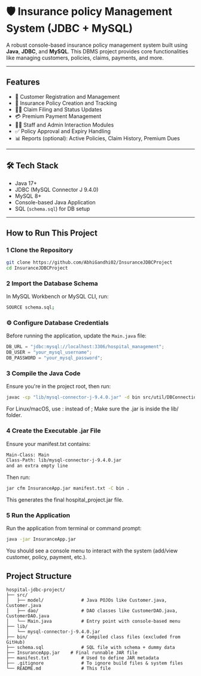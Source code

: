# 🛡️ Insurance policy Management System (JDBC + MySQL)

A robust console-based insurance policy management system built using **Java**, **JDBC**, and **MySQL**. This DBMS project provides core functionalities like managing customers, policies, claims, payments, and more.

---

##  Features

- 🧾 Customer Registration and Management  
- 📄 Insurance Policy Creation and Tracking  
- 🧑‍⚖️ Claim Filing and Status Updates  
- 💳 Premium Payment Management  
- 👨‍💼 Staff and Admin Interaction Modules  
- ✅ Policy Approval and Expiry Handling  
- 📊 Reports (optional): Active Policies, Claim History, Premium Dues

---

## 🛠 Tech Stack

- Java 17+
- JDBC (MySQL Connector J 9.4.0)
- MySQL 8+
- Console-based Java Application
- SQL (`schema.sql`) for DB setup

---

## How to Run This Project

### 1 Clone the Repository

```bash
git clone https://github.com/AbhiGandhi02/InsuranceJDBCProject
cd InsuranceJDBCProject
```

### 2 Import the Database Schema
In MySQL Workbench or MySQL CLI, run:

```bash
SOURCE schema.sql;
```

### ⚙️ Configure Database Credentials

Before running the application, update the `Main.java` file:

```java
DB_URL = "jdbc:mysql://localhost:3306/hospital_management";
DB_USER = "your_mysql_username";
DB_PASSWORD = "your_mysql_password";
```

### 3 Compile the Java Code
Ensure you're in the project root, then run:

```bash
javac -cp "lib/mysql-connector-j-9.4.0.jar" -d bin src/util/DBConnection.java src/Main.java src/dao/*.java src/model/*.java
```
For Linux/macOS, use : instead of ;
Make sure the .jar is inside the lib/ folder.

### 4 Create the Executable .jar File
Ensure your manifest.txt contains:

```bash
Main-Class: Main
Class-Path: lib/mysql-connector-j-9.4.0.jar
and an extra empty line
```

Then run:
```bash
jar cfm InsuranceApp.jar manifest.txt -C bin .
```
This generates the final hospital_project.jar file.

### 5 Run the Application
Run the application from terminal or command prompt:

```bash
java -jar InsuranceApp.jar
```
You should see a console menu to interact with the system (add/view customer, policy, payment, etc.).


## Project Structure

```text
hospital-jdbc-project/
├── src/
│   ├── model/              # Java POJOs like Customer.java, Customer.java
│   ├── dao/                # DAO classes like CustomerDAO.java, CustomerDAO.java
│   └── Main.java           # Entry point with console-based menu
├── lib/
│   └── mysql-connector-j-9.4.0.jar
├── bin/                    # Compiled class files (excluded from GitHub)
├── schema.sql              # SQL file with schema + dummy data
├── InsuranceApp.jar    # Final runnable JAR file
├── manifest.txt            # Used to define JAR metadata
├── .gitignore              # To ignore build files & system files
└── README.md               # This file
```